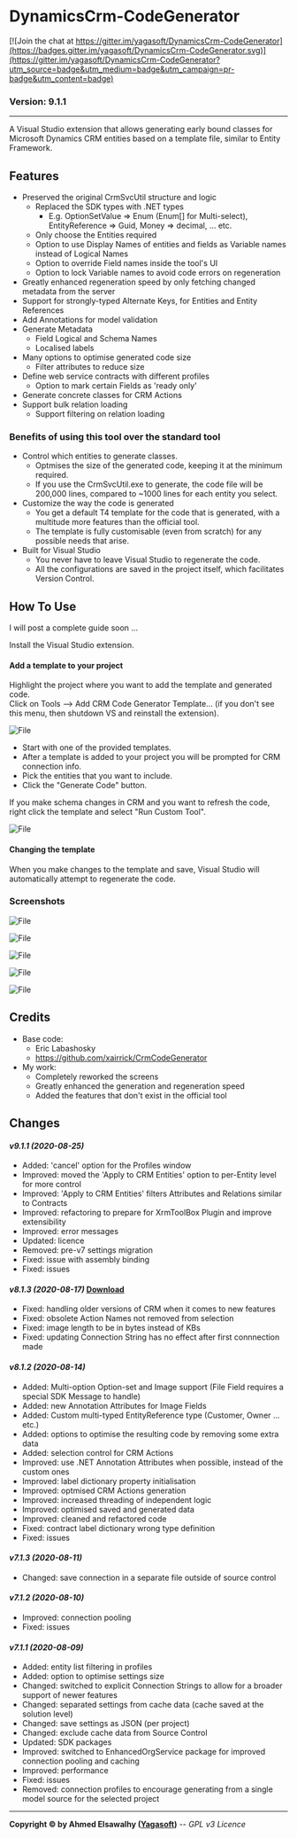 # DynamicsCrm-CodeGenerator

[![Join the chat at https://gitter.im/yagasoft/DynamicsCrm-CodeGenerator](https://badges.gitter.im/yagasoft/DynamicsCrm-CodeGenerator.svg)](https://gitter.im/yagasoft/DynamicsCrm-CodeGenerator?utm_source=badge&utm_medium=badge&utm_campaign=pr-badge&utm_content=badge)

### Version: 9.1.1
---

A Visual Studio extension that allows generating early bound classes for Microsoft Dynamics CRM entities based on a template file, similar to Entity Framework.

## Features

  + Preserved the original CrmSvcUtil structure and logic
	+ Replaced the SDK types with .NET types
	  + E.g. OptionSetValue => Enum (Enum[] for Multi-select), EntityReference => Guid, Money => decimal, ... etc.
	+ Only choose the Entities required
	+ Option to use Display Names of entities and fields as Variable names instead of Logical Names
	+ Option to override Field names inside the tool's UI
	+ Option to lock Variable names to avoid code errors on regeneration
  + Greatly enhanced regeneration speed by only fetching changed metadata from the server
  + Support for strongly-typed Alternate Keys, for Entities and Entity References
  + Add Annotations for model validation
  + Generate Metadata
	+ Field Logical and Schema Names
	+ Localised labels
  + Many options to optimise generated code size
	+ Filter attributes to reduce size
  + Define web service contracts with different profiles
	+ Option to mark certain Fields as 'ready only'
  + Generate concrete classes for CRM Actions
  + Support bulk relation loading
	+ Support filtering on relation loading

### Benefits of using this tool over the standard tool

  + Control which entities to generate classes.
	+ Optmises the size of the generated code, keeping it at the minimum required.
    + If you use the CrmSvcUtil.exe to generate, the code file will be 200,000 lines, compared to ~1000 lines for each entity you select.
  + Customize the way the code is generated
    + You get a default T4 template for the code that is generated, with a multitude more features than the official tool.
	+ The template is fully customisable (even from scratch) for any possible needs that arise.
  + Built for Visual Studio
    + You never have to leave Visual Studio to regenerate the code.
	+ All the configurations are saved in the project itself, which facilitates Version Control.

## How To Use

I will post a complete guide soon ...

Install the Visual Studio extension.

#### Add a template to your project

Highlight the project where you want to add the template and generated code.   
Click on Tools –> Add CRM Code Generator Template... (if you don't see this menu, then shutdown VS and reinstall the extension).

![File](http://blog.yagasoft.com/wp-content/uploads/2020/08/crm-generator-external-06.png)

  + Start with one of the provided templates.
  + After a template is added to your project you will be prompted for CRM connection info.
  + Pick the entities that you want to include.
  + Click the "Generate Code" button.

If you make schema changes in CRM and you want to refresh the code, right click the template and select "Run Custom Tool".

![File](http://blog.yagasoft.com/wp-content/uploads/2020/08/crm-generator-external-07.png)

#### Changing the template

When you make changes to the template and save, Visual Studio will automatically attempt to regenerate the code.

### Screenshots

![File](http://blog.yagasoft.com/wp-content/uploads/2020/08/crm-generator-external-01.png)

![File](http://blog.yagasoft.com/wp-content/uploads/2020/08/crm-generator-external-02.png)

![File](http://blog.yagasoft.com/wp-content/uploads/2020/08/crm-generator-external-03.png)

![File](http://blog.yagasoft.com/wp-content/uploads/2020/08/crm-generator-external-04.png)

![File](http://blog.yagasoft.com/wp-content/uploads/2020/08/crm-generator-external-05.png)

## Credits

  + Base code:
	+ Eric Labashosky
	+ https://github.com/xairrick/CrmCodeGenerator
  + My work:
	+ Completely reworked the screens
	+ Greatly enhanced the generation and regeneration speed
	+ Added the features that don't exist in the official tool

## Changes

#### _v9.1.1 (2020-08-25)_
+ Added: 'cancel' option for the Profiles window
+ Improved: moved the 'Apply to CRM Entities' option to per-Entity level for more control
+ Improved: 'Apply to CRM Entities' filters Attributes and Relations similar to Contracts
+ Improved: refactoring to prepare for XrmToolBox Plugin and improve extensibility
+ Improved: error messages
+ Updated: licence
+ Removed: pre-v7 settings migration
+ Fixed: issue with assembly binding
+ Fixed: issues
#### _v8.1.3 (2020-08-17)_ [Download](http://blog.yagasoft.com/wp-content/uploads/CrmCodeGenerator.vsix)
+ Fixed: handling older versions of CRM when it comes to new features
+ Fixed: obsolete Action Names not removed from selection
+ Fixed: image length to be in bytes instead of KBs
+ Fixed: updating Connection String has no effect after first connnection made
#### _v8.1.2 (2020-08-14)_
+ Added: Multi-option Option-set and Image support (File Field requires a special SDK Message to handle)
+ Added: new Annotation Attributes for Image Fields
+ Added: Custom multi-typed EntityReference type (Customer, Owner ... etc.)
+ Added: options to optimise the resulting code by removing some extra data
+ Added: selection control for CRM Actions
+ Improved: use .NET Annotation Attributes when possible, instead of the custom ones
+ Improved: label dictionary property initialisation
+ Improved: optmised CRM Actions generation
+ Improved: increased threading of independent logic
+ Improved: optimised saved and generated data
+ Improved: cleaned and refactored code
+ Fixed: contract label dictionary wrong type definition
+ Fixed: issues
#### _v7.1.3 (2020-08-11)_
+ Changed: save connection in a separate file outside of source control
#### _v7.1.2 (2020-08-10)_
+ Improved: connection pooling
+ Fixed: issues
#### _v7.1.1 (2020-08-09)_
+ Added: entity list filtering in profiles
+ Added: option to optimise settings size
+ Changed: switched to explicit Connection Strings to allow for a broader support of newer features
+ Changed: separated settings from cache data (cache saved at the solution level)
+ Changed: save settings as JSON (per project)
+ Changed: exclude cache data from Source Control
+ Updated: SDK packages
+ Improved: switched to EnhancedOrgService package for improved connection pooling and caching
+ Improved: performance
+ Fixed: issues
+ Removed: connection profiles to encourage generating from a single model source for the selected project

---
**Copyright &copy; by Ahmed Elsawalhy ([Yagasoft](http://yagasoft.com))** -- _GPL v3 Licence_
